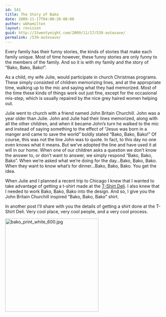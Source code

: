 ```yaml
---
id: 541
title: The Story of Bako
date: 2009-11-17T04:00:20-08:00
author: wbhamilton
layout: revision
guid: http://1twentyeight.com/2009/11/17/539-autosave/
permalink: /539-autosave/
---
```

Every family has their funny stories, the kinds of stories that make each family unique. Most of time however, these funny stories are only funny to the members of the family. And so it is with my family and the story of &#8220;Bako, Bako, Bako!&#8221;.

As a child, my wife Julie, would participate in church Christmas programs. These simply consisted of children memorizing lines, and at the appropriate time, walking up to the mic and saying what they had memorized. Most of the time these kinds of things work out just fine, except for the occasional mis-step, which is usually repaired by the nice grey haired women helping out.

Julie went to church with a friend named John Britain Churchill. John was a year older than Julie. John and Julie had their lines memorized, along with all the other children, and when it became John&#8217;s turn he walked to the mic and instead of saying something to the effect of &#8220;Jesus was born in a manger and came to save the world&#8221; boldly stated &#8220;Bako, Bako, Bako!&#8221; Of course, this was not the line John was to quote. In fact, to this day no one even knows what it means. But we&#8217;ve adopted the line and have used it at will in our home. When one of our children asks a question we don&#8217;t know the answer to, or don&#8217;t want to answer, we simply respond &#8220;Bako, Bako, Bako&#8221;. When we&#8217;re asked what we&#8217;re doing for the day&#8230;Bako, Bako, Bako. When they want to know what&#8217;s for dinner&#8230;Bako, Bako, Bako. You get the idea.

When Julie and I planned a recent trip to Chicago I knew that I wanted to take advantage of getting a t-shirt made at the [T-Shirt Deli](http://www.tshirtdeli.com/). I also knew that I needed to work Bako, Bako, Bako into the design. And so, I give you the John Britain Churchill inspired &#8220;Bako, Bako, Bako&#8221; shirt.

In another post I&#8217;ll share with you the details of getting a shirt done at the T-Shirt Deli. Very cool place, very cool people, and a very cool process.

[<img class="alignnone size-medium wp-image-538" title="bako_print_white_600.jpg" src="http://1twentyeight.com/wp-content/uploads/2009/11/bako_print_white_600-300x300.jpg" alt="bako_print_white_600.jpg" width="300" height="300" srcset="http://1twentyeight.com/wp-content/uploads/2009/11/bako_print_white_600-300x300.jpg 300w, http://1twentyeight.com/wp-content/uploads/2009/11/bako_print_white_600-150x150.jpg 150w, http://1twentyeight.com/wp-content/uploads/2009/11/bako_print_white_600.jpg 600w" sizes="(max-width: 300px) 100vw, 300px" />](http://1twentyeight.com/wp-content/uploads/2009/11/bako_print_white_600.jpg)